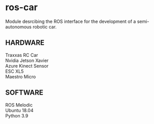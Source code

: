 # ros-car

Module desrcibing the ROS interface for the development of a semi-autonomous robotic car.

HARDWARE
--------
Traxxas RC Car  
Nvidia Jetson Xavier  
Azure Kinect Sensor  
ESC XL5  
Maestro Micro  

SOFTWARE
--------
ROS Melodic  
Ubuntu 18.04  
Python 3.9  
